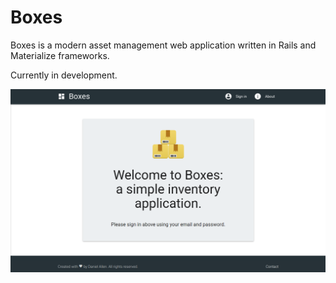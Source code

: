 # Boxes
Boxes is a modern asset management web application written in Rails and Materialize frameworks.

Currently in development.


![screenshot](screenshot.png)
